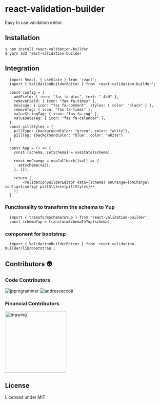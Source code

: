 
#  react-validation-builder
Easy to use validation editor.

## Installation
```
$ npm install react-validation-builder
$ yarn add react-validation-builder
```
## Integration
```
  import React, { useState } from 'react';
  import { ValidationBuilderEditor } from 'react-validation-builder';
  
  const config = {
    addField: { icon: "fas fa-plus", text: " Add" },
    removeField: { icon: "fas fa-times" },
    message: { icon: "fas fa-comment", styles: { color: "black" } },
    removeTag: { icon: "fas fa-times" },
    valueStringTag: { icon: "fas fa-cog" },
    valueDateTag: { icon: "fas fa-calendar" },
  }
  const pillStyles = {
    pillType: {backgroundColor: "green", color: "white"},
    pillTag: {backgroundColor: "blue", color: "white"}
  }
  
  const App = () => {
    const [schema, setSchema] = useState(schema);

    const onChange = useCallback((val) => {
      setschema(val);
    }, []);

    return (
	    <ValidationBuilderEditor data={schema} onChange={onChange} config={config} pillStyles={pillStyles}/>
    );
  }
```
### Functionality to transform the schema to Yup
```
  import { transformSchemaToYup } from 'react-validation-builder';
  const schemaYup = transformSchemaToYup(schema);
```

### component for bootstrap
```
  import { ValidationBuilderEditor } from 'react-validation-builder/lib/bootstrap';
```
## Contributors 👽
### Code Contributors
![jpprogrammer](https://avatars.githubusercontent.com/u/52465504?s=56&)
![andresceccoli](https://avatars.githubusercontent.com/u/7004266?s=56&)
### Financial Contributors
<img src="https://app.sitrack.io/static/media/sitrack_color.22c61360.svg" alt="drawing" style="width:200px;"/>

## License

Licensed under MIT
